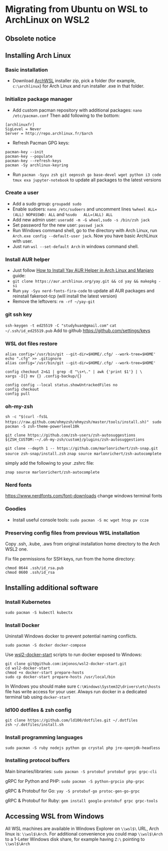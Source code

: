 # Migrating from Ubuntu on WSL to ArchLinux on WSL2

## Obsolete notice

## Installing Arch Linux

### Basic installation

* Download [ArchWSL](https://github.com/yuk7/ArchWSL) installer zip, pick a folder (for example, `c:\archlinux`) for Arch Linux and run installer .exe in that folder.

### Initialize package manager

* Add custom pacman repository with additional packages: `nano /etc/pacman.conf` Then add following to the bottom:
```
[archlinuxfr]
SigLevel = Never
Server = http://repo.archlinux.fr/$arch
```
* Refresh Pacman GPG keys:
```
pacman-key --init
pacman-key --populate
pacman-key --refresh-keys
pacman -Sy archlinux-keyring
```
* Run `pacman -Syyu zsh git oepnssh go base-devel wget python i3 code tmux exa jupyter-notebook` to update all packages to the latest versions


### Create a user

* Add a sudo group: `groupadd sudo`
* Enable sudoers: `nano /etc/sudoers` and uncomment lines `%wheel ALL=(ALL) NOPASSWD: ALL` and `%sudo   ALL=(ALL) ALL`
* Add new admin user: `useradd -m -G wheel,sudo -s /bin/zsh jack`
* Set password for the new user: `passwd jack`
* Run Windows command shell, go to the directory with Arch Linux, run `Arch.exe config --default-user jack`. Now you have basic ArchLinux with user.
* Just run `wsl --set-default Arch` in windows command shell.

### Install AUR helper

* Just follow [How to Install Yay AUR Helper in Arch Linux and Manjaro](https://www.tecmint.com/install-yay-aur-helper-in-arch-linux-and-manjaro/) guide:
* `git clone https://aur.archlinux.org/yay.git && cd yay && makepkg -si`
* Run `yay -Syu nerd-fonts-fira-code` to update all AUR packages and reinstall fakeroot-tcp (will install the latest version)
* Remove the leftovers: `rm -rf ~/yay-git`

### git ssh key

`ssh-keygen -t ed25519 -C "studyhuan@gmail.com"`
`cat ~/.ssh/id_ed25519.pub`
Add to github https://github.com/settings/keys

### WSL dot files restore
```
alias config='/usr/bin/git --git-dir=$HOME/.cfg/ --work-tree=$HOME'
echo ".cfg" >> .gitignore
alias config='/usr/bin/git --git-dir=$HOME/.cfg/ --work-tree=$HOME'
```
```mkdir -p .config-backup && \
config checkout 2>&1 | grep -E "\s+\." | awk {'print $1'} | \
xargs -I{} mv {} .config-backup/{}
```
```
config config --local status.showUntrackedFiles no
config checkout
config pull
```

### oh-my-zsh
`sh -c "$(curl -fsSL https://raw.github.com/ohmyzsh/ohmyzsh/master/tools/install.sh)"
`
`sudo pacman -S zsh-theme-powerlevel10k `

`git clone https://github.com/zsh-users/zsh-autosuggestions ${ZSH_CUSTOM:-~/.oh-my-zsh/custom}/plugins/zsh-autosuggestions`

`git clone --depth 1 -- https://github.com/marlonrichert/zsh-snap.git
source zsh-snap/install.zsh`
`znap source marlonrichert/zsh-autocomplete`

simply add the following to your .zshrc file:

`znap source marlonrichert/zsh-autocomplete`

### Nerd fonts

https://www.nerdfonts.com/font-downloads
change windows terminal fonts

### Goodies

* Install useful console tools: `sudo pacman -S mc wget htop pv ccze`

### Preserving config files from previous WSL installation

Copy .ssh, .kube, .aws from original installation home directory to the Arch WSL2 one.

Fix file permissions for SSH keys, run from the home directory:
```
chmod 0644 .ssh/id_rsa.pub
chmod 0600 .ssh/id_rsa
```

## Installing additional software

### Install Kubernetes

`sudo pacman -S kubectl kubectx`

### Install Docker

Uninstall Windows docker to prevent potential naming conflicts.

`sudo pacman -S docker docker-compose`

Use [wsl2-docker-start](https://github.com/imjonos/wsl2-docker-start) scripts to run docker exposed to Windows:
```
git clone git@github.com:imjonos/wsl2-docker-start.git
cd wsl2-docker-start
chmod +x docker-start prepare-hosts
sudo cp docker-start prepare-hosts /usr/local/bin
```
In Windows you should make sure `C:\Windows\System32\drivers\etc\hosts` file has write access for your user.
Always run docker in a dedicated terminal tab using `docker-start`

### ld100 dotfiles & zsh config

```
git clone https://github.com/ld100/dotfiles.git ~/.dotfiles
zsh ~/.dotfiles/install.sh
```

### Install programming languages

`sudo pacman -S ruby nodejs python go crystal php jre-openjdk-headless`

### Installing protocol buffers

Main binaries/libraries: `sudo pacman -S protobuf protobuf grpc grpc-cli`

gRPC for Python and PHP: `sudo pacman -S python-grpcio php-grpc`

gRPC & Protobuf for Go: `yay -S protobuf-go protoc-gen-go-grpc`

gRPC & Protobuf for Ruby: `gem install google-protobuf grpc grpc-tools`



## Accessing WSL from Windows

All WSL machines are available in Windows Explorer on `\\wsl$\` URL, Arch linux is: `\\wsl$\Arch`.
For additional convenience you could map `\\wsl$\Arch` to a 1-Leter Windows disk share, for example having `Z:\` pointing to `\\wsl$\Arch`


